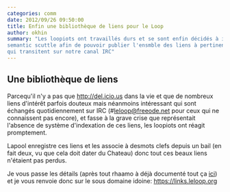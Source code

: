 ```yaml
---
categories: comm
date: 2012/09/26 09:50:00
title: Enfin une bibliothèque de liens pour le Loop
author: okhin
summary: "Les loopiots ont travaillés durs et se sont enfin décidés à installer un 
semantic scuttle afin de pouvoir publier l'ensmble des liens à pertinence variable 
qui transitent sur notre canal IRC"
---
```

## Une bibliothèque de liens
Parcequ'il n'y a pas que <http://del.icio.us> dans la vie et que de nombreux liens 
d'intérêt parfois douteux mais néanmoins intéressant qui sont échangés
quotidiennement sur IRC (#leloop@freeode.net pour ceux qui ne connaissent pas
encore), et fasse à la grave crise que représentait l'absence de système d'indexation
de ces liens, les loopiots ont réagit promptement.

Lapool enregistre ces liens et les associe à desmots clefs depuis un bail (en fait
deux, vu que cela doit dater du Chateau) donc tout ces beaux liens n'étaient pas
perdus.

Je vous passe les détails (après tout rhaamo à déjà documenté tout ça
[ici](http://wiki.leloop.org/index.php/Loopicious)) et je vous renvoie donc sur le
sous domaine idoine: <https://links.leloop.org>
